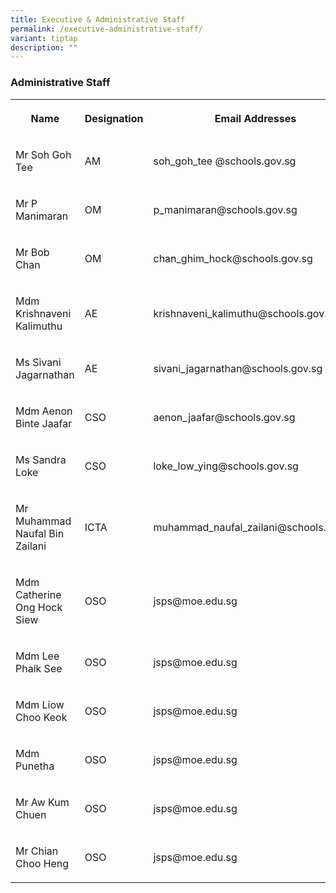 ```yaml
---
title: Executive & Administrative Staff
permalink: /executive-administrative-staff/
variant: tiptap
description: ""
---
```

<h3>Administrative Staff</h3>
<table style="minWidth: 75px">
<colgroup>
<col>
<col>
<col>
</colgroup>
<tbody>
<tr>
<th rowspan="1" colspan="1">
<p>Name</p>
</th>
<th rowspan="1" colspan="1">
<p>Designation</p>
</th>
<th rowspan="1" colspan="1">
<p>Email Addresses</p>
</th>
</tr>
<tr>
<td rowspan="1" colspan="1">
<p>Mr Soh Goh Tee</p>
</td>
<td rowspan="1" colspan="1">
<p>AM</p>
</td>
<td rowspan="1" colspan="1">
<p>soh_goh_tee @schools.gov.sg</p>
</td>
</tr>
<tr>
<td rowspan="1" colspan="1">
<p>Mr P Manimaran</p>
</td>
<td rowspan="1" colspan="1">
<p>OM</p>
</td>
<td rowspan="1" colspan="1">
<p>p_manimaran@schools.gov.sg</p>
</td>
</tr>
<tr>
<td rowspan="1" colspan="1">
<p>Mr Bob Chan</p>
</td>
<td rowspan="1" colspan="1">
<p>OM</p>
</td>
<td rowspan="1" colspan="1">
<p>chan_ghim_hock@schools.gov.sg</p>
</td>
</tr>
<tr>
<td rowspan="1" colspan="1">
<p>Mdm Krishnaveni Kalimuthu</p>
</td>
<td rowspan="1" colspan="1">
<p>AE</p>
</td>
<td rowspan="1" colspan="1">
<p>krishnaveni_kalimuthu@schools.gov.sg</p>
</td>
</tr>
<tr>
<td rowspan="1" colspan="1">
<p>Ms Sivani Jagarnathan</p>
</td>
<td rowspan="1" colspan="1">
<p>AE</p>
</td>
<td rowspan="1" colspan="1">
<p>sivani_jagarnathan@schools.gov.sg</p>
</td>
</tr>
<tr>
<td rowspan="1" colspan="1">
<p>Mdm Aenon Binte Jaafar</p>
</td>
<td rowspan="1" colspan="1">
<p>CSO</p>
</td>
<td rowspan="1" colspan="1">
<p>aenon_jaafar@schools.gov.sg</p>
</td>
</tr>
<tr>
<td rowspan="1" colspan="1">
<p>Ms Sandra Loke</p>
</td>
<td rowspan="1" colspan="1">
<p>CSO</p>
</td>
<td rowspan="1" colspan="1">
<p>loke_low_ying@schools.gov.sg</p>
</td>
</tr>
<tr>
<td rowspan="1" colspan="1">
<p>Mr Muhammad Naufal Bin Zailani</p>
</td>
<td rowspan="1" colspan="1">
<p>ICTA</p>
</td>
<td rowspan="1" colspan="1">
<p>muhammad_naufal_zailani@schools.gov.sg</p>
</td>
</tr>
<tr>
<td rowspan="1" colspan="1">
<p>Mdm Catherine Ong Hock Siew</p>
</td>
<td rowspan="1" colspan="1">
<p>OSO</p>
</td>
<td rowspan="1" colspan="1">
<p>jsps@moe.edu.sg</p>
</td>
</tr>
<tr>
<td rowspan="1" colspan="1">
<p>Mdm Lee Phaik See</p>
</td>
<td rowspan="1" colspan="1">
<p>OSO</p>
</td>
<td rowspan="1" colspan="1">
<p>jsps@moe.edu.sg</p>
</td>
</tr>
<tr>
<td rowspan="1" colspan="1">
<p>Mdm Liow Choo Keok</p>
</td>
<td rowspan="1" colspan="1">
<p>OSO</p>
</td>
<td rowspan="1" colspan="1">
<p>jsps@moe.edu.sg</p>
</td>
</tr>
<tr>
<td rowspan="1" colspan="1">
<p>Mdm Punetha</p>
</td>
<td rowspan="1" colspan="1">
<p>OSO</p>
</td>
<td rowspan="1" colspan="1">
<p>jsps@moe.edu.sg</p>
</td>
</tr>
<tr>
<td rowspan="1" colspan="1">
<p>Mr Aw Kum Chuen</p>
</td>
<td rowspan="1" colspan="1">
<p>OSO</p>
</td>
<td rowspan="1" colspan="1">
<p>jsps@moe.edu.sg</p>
</td>
</tr>
<tr>
<td rowspan="1" colspan="1">
<p>Mr Chian Choo Heng</p>
</td>
<td rowspan="1" colspan="1">
<p>OSO</p>
</td>
<td rowspan="1" colspan="1">
<p>jsps@moe.edu.sg</p>
</td>
</tr>
</tbody>
</table>
<p></p>